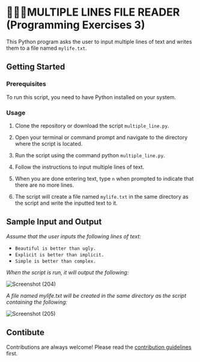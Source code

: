 # 📌📌📌MULTIPLE LINES FILE READER (Programming Exercises 3)

This Python program asks the user to input multiple lines of text and writes them to a file named `mylife.txt`.

## Getting Started

### Prerequisites

To run this script, you need to have Python installed on your system.

### Usage

1. Clone the repository or download the script `multiple_line.py`.

2. Open your terminal or command prompt and navigate to the directory where the script is located.

3. Run the script using the command python `multiple_line.py`.

4. Follow the instructions to input multiple lines of text.

5. When you are done entering text, type `n` when prompted to indicate that there are no more lines.

6. The script will create a file named `mylife.txt` in the same directory as the script and write the inputted text to it.

## Sample Input and Output

*Assume that the user inputs the following lines of text:*

- `Beautiful is better than ugly.`
- `Explicit is better than implicit.`
- `Simple is better than complex.`

*When the script is run, it will output the following:*

![Screenshot (204)](https://user-images.githubusercontent.com/129714181/234626865-fa10cb98-64da-4577-afde-b87500776a04.png)

*A file named mylife.txt will be created in the same directory as the script containing the following:*

![Screenshot (205)](https://user-images.githubusercontent.com/129714181/234626920-1d5cee94-8e98-46ab-bcb4-85fb2270743d.png)

## Contibute

Contributions are always welcome! Please read the [contribution guidelines](https://github.com/matiassingers/awesome-readme/blob/master/contributing.md) first.
